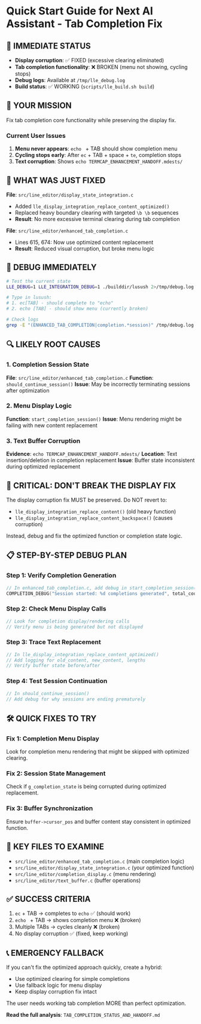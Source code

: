 # Quick Start Guide for Next AI Assistant - Tab Completion Fix

## 🚨 IMMEDIATE STATUS
- **Display corruption**: ✅ FIXED (excessive clearing eliminated)
- **Tab completion functionality**: ❌ BROKEN (menu not showing, cycling stops)
- **Debug logs**: Available at `/tmp/lle_debug.log`
- **Build status**: ✅ WORKING (`scripts/lle_build.sh build`)

## 🎯 YOUR MISSION
Fix tab completion core functionality while preserving the display fix.

### Current User Issues
1. **Menu never appears**: `echo ` + TAB should show completion menu
2. **Cycling stops early**: After `ec` + TAB + space + `te`, completion stops
3. **Text corruption**: Shows `echo TERMCAP_ENHANCEMENT_HANDOFF.mdests/`

## 🔧 WHAT WAS JUST FIXED
**File**: `src/line_editor/display_state_integration.c`
- Added `lle_display_integration_replace_content_optimized()` 
- Replaced heavy boundary clearing with targeted `\b \b` sequences
- **Result**: No more excessive terminal clearing during tab completion

**File**: `src/line_editor/enhanced_tab_completion.c` 
- Lines 615, 674: Now use optimized content replacement
- **Result**: Reduced visual corruption, but broke menu logic

## 🐛 DEBUG IMMEDIATELY
```bash
# Test the current state
LLE_DEBUG=1 LLE_INTEGRATION_DEBUG=1 ./builddir/lusush 2>/tmp/debug.log

# Type in lusush:
# 1. ec[TAB] - should complete to "echo"
# 2. echo [TAB] - should show menu (currently broken)

# Check logs
grep -E "(ENHANCED_TAB_COMPLETION|completion.*session)" /tmp/debug.log
```

## 🔍 LIKELY ROOT CAUSES

### 1. Completion Session State
**File**: `src/line_editor/enhanced_tab_completion.c`
**Function**: `should_continue_session()` 
**Issue**: May be incorrectly terminating sessions after optimization

### 2. Menu Display Logic
**Function**: `start_completion_session()`
**Issue**: Menu rendering might be failing with new content replacement

### 3. Text Buffer Corruption
**Evidence**: `echo TERMCAP_ENHANCEMENT_HANDOFF.mdests/`
**Location**: Text insertion/deletion in completion replacement
**Issue**: Buffer state inconsistent during optimized replacement

## 🚨 CRITICAL: DON'T BREAK THE DISPLAY FIX
The display corruption fix MUST be preserved. Do NOT revert to:
- `lle_display_integration_replace_content()` (old heavy function)
- `lle_display_integration_replace_content_backspace()` (causes corruption)

Instead, debug and fix the optimized function or completion state logic.

## 📋 STEP-BY-STEP DEBUG PLAN

### Step 1: Verify Completion Generation
```c
// In enhanced_tab_completion.c, add debug in start_completion_session()
COMPLETION_DEBUG("Session started: %d completions generated", total_count);
```

### Step 2: Check Menu Display Calls
```c
// Look for completion display/rendering calls
// Verify menu is being generated but not displayed
```

### Step 3: Trace Text Replacement
```c
// In lle_display_integration_replace_content_optimized()
// Add logging for old_content, new_content, lengths
// Verify buffer state before/after
```

### Step 4: Test Session Continuation
```c
// In should_continue_session() 
// Add debug for why sessions are ending prematurely
```

## 🛠️ QUICK FIXES TO TRY

### Fix 1: Completion Menu Display
Look for completion menu rendering that might be skipped with optimized clearing.

### Fix 2: Session State Management
Check if `g_completion_state` is being corrupted during optimized replacement.

### Fix 3: Buffer Synchronization
Ensure `buffer->cursor_pos` and buffer content stay consistent in optimized function.

## 📁 KEY FILES TO EXAMINE
- `src/line_editor/enhanced_tab_completion.c` (main completion logic)
- `src/line_editor/display_state_integration.c` (your optimized function)
- `src/line_editor/completion_display.c` (menu rendering)
- `src/line_editor/text_buffer.c` (buffer operations)

## ✅ SUCCESS CRITERIA
1. `ec` + TAB → completes to `echo` ✅ (should work)
2. `echo ` + TAB → shows completion menu ❌ (broken)
3. Multiple TABs → cycles cleanly ❌ (broken)
4. No display corruption ✅ (fixed, keep working)

## 📞 EMERGENCY FALLBACK
If you can't fix the optimized approach quickly, create a hybrid:
- Use optimized clearing for simple completions
- Use fallback logic for menu display
- Keep display corruption fix intact

The user needs working tab completion MORE than perfect optimization.

**Read the full analysis**: `TAB_COMPLETION_STATUS_AND_HANDOFF.md`
